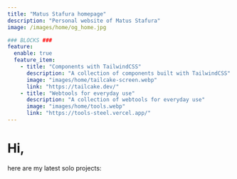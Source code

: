 ```yaml
---
title: "Matus Stafura homepage"
description: "Personal website of Matus Stafura"
image: /images/home/og_home.jpg

### BLOCKS ###
feature:
  enable: true
  feature_item:
    - title: "Components with TailwindCSS"
      description: "A collection of components built with TailwindCSS"
      image: "images/home/tailcake-screen.webp"
      link: "https://tailcake.dev/"
    - title: "Webtools for everyday use"
      description: "A collection of webtools for everyday use"
      image: "images/home/tools.webp"
      link: "https://tools-steel.vercel.app/"
---
```


# Hi,

here are my latest solo projects:
